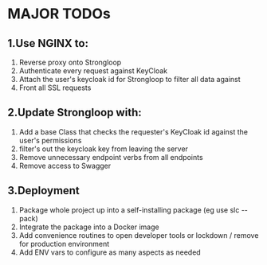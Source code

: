 MAJOR TODOs
===

1.Use NGINX to:
---
  1. Reverse proxy onto Strongloop
  2. Authenticate every request against KeyCloak
  3. Attach the user's keycloak id for Strongloop to filter all data against
  4. Front all SSL requests

2.Update Strongloop with:
---

  1. Add a base Class that checks the requester's KeyCloak id against the user's permissions
  2. filter's out the keycloak key from leaving the server
  3. Remove unnecessary endpoint verbs from all endpoints
  4. Remove access to Swagger

3.Deployment
---
  1. Package whole project up into a self-installing package (eg use slc --pack)
  2. Integrate the package into a Docker image
  3. Add convenience routines to open developer tools or lockdown / remove for production environment
  4. Add ENV vars to configure as many aspects as needed

